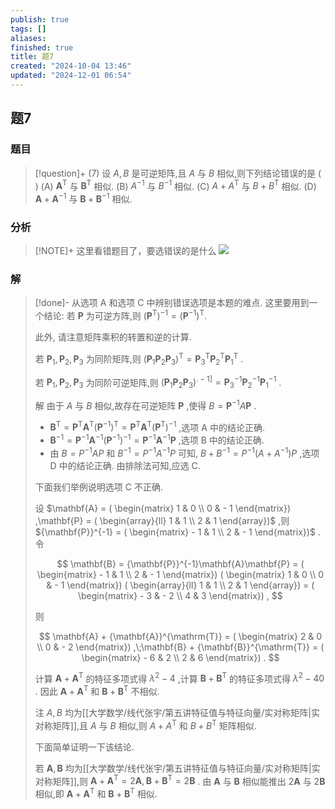 ```yaml
---
publish: true
tags: []
aliases: 
finished: true
title: 题7
created: "2024-10-04 13:46"
updated: "2024-12-01 06:54"
---
```

## 题7
### 题目
> [!question]+
> (7) 设 $A, B$ 是可逆矩阵,且 $A$ 与 $B$ 相似,则下列结论错误的是 ( )
> (A) ${\mathbf{A}}^{\mathrm{T}}$ 与 ${\mathbf{B}}^{\mathrm{T}}$ 相似. 
> (B) ${A}^{-1}$ 与 ${B}^{-1}$ 相似.
> (C) $A + {A}^{\mathrm{T}}$ 与 $B + {B}^{\mathrm{T}}$ 相似. 
> (D) $\mathbf{A} + {\mathbf{A}}^{-1}$ 与 $\mathbf{B} + {\mathbf{B}}^{-1}$ 相似.
### 分析
> [!NOTE]+
> 这里看错题目了，要选错误的是什么
> ![](https://img.hwenyi.live/202411291624363.webp)
### 解
> [!done]-
> 从选项 $\mathrm{A}$ 和选项 $\mathrm{C}$ 中辨别错误选项是本题的难点. 这里要用到一个结论: 若 $\mathbf{P}$ 为可逆方阵,则 ${( {\mathbf{P}}^{\mathrm{T}}) }^{-1} = {( {\mathbf{P}}^{-1}) }^{\mathrm{T}}.$
> 
> 此外, 请注意矩阵乘积的转置和逆的计算.
> 
> 若 ${\mathbf{P}}_{1},{\mathbf{P}}_{2},{\mathbf{P}}_{3}$ 为同阶矩阵,则 ${( {\mathbf{P}}_{1}{\mathbf{P}}_{2}{\mathbf{P}}_{3}) }^{\mathrm{T}} = {\mathbf{P}}_{3}^{\mathrm{T}}{\mathbf{P}}_{2}^{\mathrm{T}}{\mathbf{P}}_{1}^{\mathrm{T}}$ .
> 
> 若 ${\mathbf{P}}_{1},{\mathbf{P}}_{2},{\mathbf{P}}_{3}$ 为同阶可逆矩阵,则 ${( {\mathbf{P}}_{1}{\mathbf{P}}_{2}{\mathbf{P}}_{3}) }^{. -1\rbrack } = {\mathbf{P}}_{3}^{-1}{\mathbf{P}}_{2}^{-1}{\mathbf{P}}_{1}^{-1}$ .
> 
> 解 由于 $A$ 与 $B$ 相似,故存在可逆矩阵 $\mathbf{P}$ ,使得 $B = {\mathbf{P}}^{-1}A\mathbf{P}$ .
> 
> - ${\mathbf{B}}^{\mathrm{T}} = {\mathbf{P}}^{\mathrm{T}}{\mathbf{A}}^{\mathrm{T}}{( {\mathbf{P}}^{-1}) }^{\mathrm{T}} = {\mathbf{P}}^{\mathrm{T}}{\mathbf{A}}^{\mathrm{T}}{( {\mathbf{P}}^{\mathrm{T}}) }^{-1}$ ,选项 $\mathrm{A}$ 中的结论正确.
> - ${\mathbf{B}}^{-1} = {\mathbf{P}}^{-1}{\mathbf{A}}^{-1}{( {\mathbf{P}}^{-1}) }^{-1} = {\mathbf{P}}^{-1}{\mathbf{A}}^{-1}\mathbf{P}$ ,选项 $\mathrm{B}$ 中的结论正确.
> - 由 $B = {P}^{-1}{AP}$ 和 ${B}^{-1} = {P}^{-1}{A}^{-1}P$ 可知, $B + {B}^{-1} = {P}^{-1}( {A + {A}^{-1}}) P$ ,选项 D 中的结论正确. 由排除法可知,应选 C.
> 
> 下面我们举例说明选项 $\mathrm{C}$ 不正确.
> 
> 设 $\mathbf{A} = ( \begin{matrix} 1 & 0 \\ 0 & - 1 \end{matrix}) ,\mathbf{P} = ( \begin{array}{ll} 1 & 1 \\ 2 & 1 \end{array})$ ,则 ${\mathbf{P}}^{-1} = ( \begin{matrix} - 1 & 1 \\ 2 & - 1 \end{matrix})$ . 令
> 
> $$
> \mathbf{B} = {\mathbf{P}}^{-1}\mathbf{A}\mathbf{P} = ( \begin{matrix} - 1 & 1 \\ 2 & - 1 \end{matrix}) ( \begin{matrix} 1 & 0 \\ 0 & - 1 \end{matrix}) ( \begin{array}{ll} 1 & 1 \\ 2 & 1 \end{array}) = ( \begin{matrix} - 3 & - 2 \\ 4 & 3 \end{matrix}) ,
> $$
> 
> 则
> 
> $$
> \mathbf{A} + {\mathbf{A}}^{\mathrm{T}} = ( \begin{matrix} 2 & 0 \\ 0 & - 2 \end{matrix}) ,\;\mathbf{B} + {\mathbf{B}}^{\mathrm{T}} = ( \begin{matrix} - 6 & 2 \\ 2 & 6 \end{matrix}) .
> $$
> 
> 计算 $\mathbf{A} + {\mathbf{A}}^{\mathrm{T}}$ 的特征多项式得 ${\lambda }^{2} - 4$ ,计算 $\mathbf{B} + {\mathbf{B}}^{\mathrm{T}}$ 的特征多项式得 ${\lambda }^{2} - {40}$ . 因此 $\mathbf{A} + {\mathbf{A}}^{\mathrm{T}}$ 和 $\mathbf{B} + {\mathbf{B}}^{\mathrm{T}}$ 不相似.
> 
> 注 $A, B$ 均为[[大学数学/线代张宇/第五讲特征值与特征向量/实对称矩阵|实对称矩阵]],且 $A$ 与 $B$ 相似,则 $A + {A}^{\mathrm{T}}$ 和 $B + {B}^{\mathrm{T}}$ 矩阵相似.
> 
> 下面简单证明一下该结论.
> 
> 若 $\mathbf{A},\mathbf{B}$ 均为[[大学数学/线代张宇/第五讲特征值与特征向量/实对称矩阵|实对称矩阵]],则 $\mathbf{A} + {\mathbf{A}}^{\mathrm{T}} = 2\mathbf{A},\mathbf{B} + {\mathbf{B}}^{\mathrm{T}} = 2\mathbf{B}$ . 由 $\mathbf{A}$ 与 $\mathbf{B}$ 相似能推出 $2\mathbf{A}$ 与 $2\mathbf{B}$ 相似,即 $\mathbf{A} + {\mathbf{A}}^{\mathrm{T}}$ 和 $\mathbf{B} + {\mathbf{B}}^{\mathrm{T}}$ 相似.
